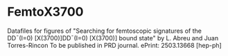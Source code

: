 # FemtoX3700
Datafiles for figures of "Searching for femtoscopic signatures of the DDˉ(I=0) [X(3700)]DDˉ(I=0) [X(3700)] bound state" by L. Abreu and Juan Torres-Rincon
To be published in PRD journal. ePrint: 2503.13668 [hep-ph]
